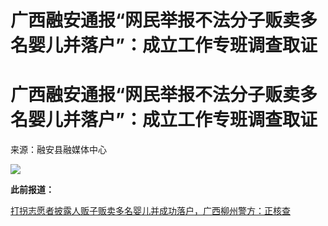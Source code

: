 # 广西融安通报“网民举报不法分子贩卖多名婴儿并落户”：成立工作专班调查取证

# 广西融安通报“网民举报不法分子贩卖多名婴儿并落户”：成立工作专班调查取证

来源：融安县融媒体中心

![](https://inews.gtimg.com/om_bt/OIKmYLo2b5vvUitLd1_KmNXdTPUgU_rWdjg0NfxsbQH9AAA/1000)

**此前报道：**

[打拐志愿者披露人贩子贩卖多名婴儿并成功落户，广西柳州警方：正核查
](https://news.qq.com/rain/a/20240223A079TF00)


